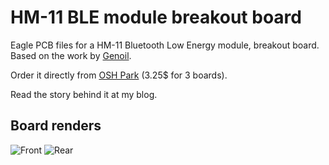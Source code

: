 # HM-11 BLE module breakout board
Eagle PCB files for a HM-11 Bluetooth Low Energy module, breakout board. Based on the work by [Genoil](https://github.com/Genoil/smartwatch).

Order it directly from [OSH Park](https://oshpark.com/shared_projects/1uC5vV5p) (3.25$ for 3 boards).

Read the story behind it at my blog.

## Board renders
![Front](http://i.imgur.com/6OrpiIM.png) ![Rear](http://i.imgur.com/9zW63uq.png)
